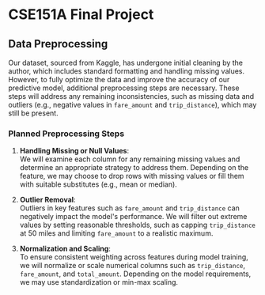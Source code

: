 # CSE151A Final Project

## Data Preprocessing

Our dataset, sourced from Kaggle, has undergone initial cleaning by the author, which includes standard formatting and handling missing values. However, to fully optimize the data and improve the accuracy of our predictive model, additional preprocessing steps are necessary. These steps will address any remaining inconsistencies, such as missing data and outliers (e.g., negative values in `fare_amount` and `trip_distance`), which may still be present.

### Planned Preprocessing Steps

1. **Handling Missing or Null Values**:  
   We will examine each column for any remaining missing values and determine an appropriate strategy to address them. Depending on the feature, we may choose to drop rows with missing values or fill them with suitable substitutes (e.g., mean or median).

2. **Outlier Removal**:  
   Outliers in key features such as `fare_amount` and `trip_distance` can negatively impact the model's performance. We will filter out extreme values by setting reasonable thresholds, such as capping `trip_distance` at 50 miles and limiting `fare_amount` to a realistic maximum.

3. **Normalization and Scaling**:  
   To ensure consistent weighting across features during model training, we will normalize or scale numerical columns such as `trip_distance`, `fare_amount`, and `total_amount`. Depending on the model requirements, we may use standardization or min-max scaling.
